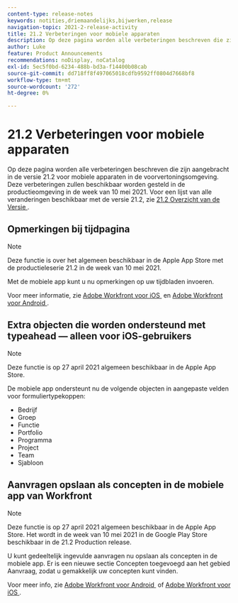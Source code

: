 ```yaml
---
content-type: release-notes
keywords: notities,driemaandelijks,bijwerken,release
navigation-topic: 2021-2-release-activity
title: 21.2 Verbeteringen voor mobiele apparaten
description: Op deze pagina worden alle verbeteringen beschreven die zijn aangebracht in de versie 21.2 voor mobiele apparaten in de voorvertoningsomgeving. Deze verbeteringen zullen beschikbaar worden gesteld in de productieomgeving in de week van 10 mei 2021. Voor een lijst van alle veranderingen beschikbaar met versie 21.2, zie 21.2 Overzicht van de Versie.
author: Luke
feature: Product Announcements
recommendations: noDisplay, noCatalog
exl-id: 5ec5f0bd-6234-488b-bd3a-f14400b08cab
source-git-commit: dd718ff8f497065018cdfb9592ff0804d7668bf8
workflow-type: tm+mt
source-wordcount: '272'
ht-degree: 0%

---
```


# 21.2 Verbeteringen voor mobiele apparaten

Op deze pagina worden alle verbeteringen beschreven die zijn aangebracht in de versie 21.2 voor mobiele apparaten in de voorvertoningsomgeving. Deze verbeteringen zullen beschikbaar worden gesteld in de productieomgeving in de week van 10 mei 2021. Voor een lijst van alle veranderingen beschikbaar met de versie 21.2, zie [&#x200B; 21.2 Overzicht van de Versie &#x200B;](../../../product-announcements/product-releases/21.2-release-activity/21-2-release-overview.md).

## Opmerkingen bij tijdpagina

>[!NOTE]
>
>Deze functie is over het algemeen beschikbaar in de Apple App Store met de productieleserie 21.2 in de week van 10 mei 2021.

Met de mobiele app kunt u nu opmerkingen op uw tijdbladen invoeren.

Voor meer informatie, zie [&#x200B; Adobe Workfront voor iOS &#x200B;](../../../workfront-basics/mobile-apps/using-the-workfront-mobile-app/workfront-for-ios.md) en [&#x200B; Adobe Workfront voor Android &#x200B;](../../../workfront-basics/mobile-apps/using-the-workfront-mobile-app/workfront-for-android.md).

## Extra objecten die worden ondersteund met typeahead — alleen voor iOS-gebruikers

>[!NOTE]
>
>Deze functie is op 27 april 2021 algemeen beschikbaar in de Apple App Store.

De mobiele app ondersteunt nu de volgende objecten in aangepaste velden voor formuliertypekoppen:

* Bedrijf
* Groep
* Functie
* Portfolio
* Programma
* Project
* Team
* Sjabloon

## Aanvragen opslaan als concepten in de mobiele app van Workfront

>[!NOTE]
>
>Deze functie is op 27 april 2021 algemeen beschikbaar in de Apple App Store. Het wordt in de week van 10 mei 2021 in de Google Play Store beschikbaar in de 21.2 Production release.

U kunt gedeeltelijk ingevulde aanvragen nu opslaan als concepten in de mobiele app. Er is een nieuwe sectie Concepten toegevoegd aan het gebied Aanvraag, zodat u gemakkelijk uw concepten kunt vinden.

Voor meer info, zie [&#x200B; Adobe Workfront voor Android &#x200B;](../../../workfront-basics/mobile-apps/using-the-workfront-mobile-app/workfront-for-android.md) of [&#x200B; Adobe Workfront voor iOS &#x200B;](../../../workfront-basics/mobile-apps/using-the-workfront-mobile-app/workfront-for-ios.md).
